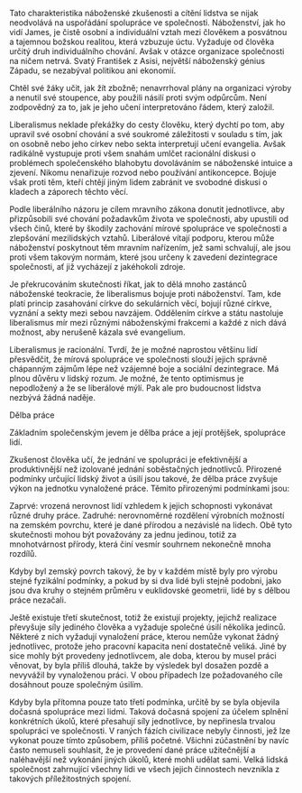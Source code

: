 Tato charakteristika náboženské zkušenosti a cítění lidstva se nijak neodvolává na uspořádání spolupráce ve společnosti. Náboženství, jak ho vidí James, je čistě osobní a individuální vztah mezi člověkem a posvátnou a tajemnou božskou realitou, která vzbuzuje úctu. Vyžaduje od člověka určitý druh individuálního chování. Avšak v otázce organizace společnosti na ničem netrvá. Svatý František z Asisi, největší náboženský génius Západu, se nezabýval politikou ani ekonomií.

Chtěl své žáky učit, jak žít zbožně; nenavrrhoval plány na organizaci výroby a nenutil své stoupence, aby použili násilí proti svým odpůrcům. Není zodpovědný za to, jak je jeho učení interpretováno řádem, který založil.

Liberalismus neklade překážky do cesty člověku, který dychtí po tom, aby upravil své osobní chování a své soukromé záležitosti v souladu s tím, jak on osobně nebo jeho církev nebo sekta interpretují učení evangelia. Avšak radikálně vystupuje proti všem snahám umlčet racionální diskusi o problémech společenského blahobytu dovoláváním se náboženské intuice a zjevení. Nikomu nenařizuje rozvod nebo používání antikoncepce. Bojuje však proti těm, kteří chtějí jiným lidem zabránit ve svobodné diskusi o kladech a záporech těchto věcí.

Podle liberálního názoru je cílem mravního zákona donutit jednotlivce, aby přizpůsobili své chování požadavkům života ve společnosti, aby upustili od všech činů, které by škodily zachování mírové spolupráce ve společnosti a zlepšování mezilidských vztahů. Liberálové vítají podporu, kterou může náboženství poskytnout těm mravním nařízením, jež sami schvalují, ale jsou proti všem takovým normám, které jsou určeny k zavedení dezintegrace společnosti, ať již vycházejí z jakéhokoli zdroje.

Je překrucováním skutečnosti říkat, jak to dělá mnoho zastánců náboženské teokracie, že liberalismus bojuje proti náboženství. Tam, kde platí princip zasahování církve do sekulárních věcí, bojují různé církve, vyznání a sekty mezi sebou navzájem. Oddělením církve a státu nastoluje liberalismus mír mezi různými náboženskými frakcemi a každé z nich dává možnost, aby nerušeně kázala své evangelium.

Liberalismus je racionální. Tvrdí, že je možné naprostou většinu lidí přesvědčit, že mírová spolupráce ve společnosti slouží jejich správně chápanným zájmům lépe než vzájemné boje a sociální dezintegrace. Má plnou důvěru v lidský rozum. Je možné, že tento optimismus je nepodložený a že se liberálové mýlí. Pak ale pro budoucnost lidstva nezbývá žádná naděje.

Dělba práce

Základním společenským jevem je dělba práce a její protějšek, spolupráce lidí.

Zkušenost člověka učí, že jednání ve spolupráci je efektivnější a produktivnější než izolované jednání soběstačných jednotlivců. Přirozené podmínky určující lidský život a úsilí jsou takové, že dělba práce zvyšuje výkon na jednotku vynaložené práce. Těmito přirozenými podmínkami jsou:

Zaprvé: vrozená nerovnost lidí vzhledem k jejich schopnosti vykonávat různé druhy práce. Zadruhé: nerovnoměrné rozdělení výrobních možností na zemském povrchu, které je dané přírodou a nezávislé na lidech. Obě tyto skutečnosti mohou být považovány za jednu jedinou, totiž za mnohotvárnost přírody, která činí vesmír souhrnem nekonečně mnoha rozdílů.

Kdyby byl zemský povrch takový, že by v každém místě byly pro výrobu stejné fyzikální podmínky, a pokud by si dva lidé byli stejně podobni, jako jsou dva kruhy o stejném průměru v euklidovské geometrii, lidé by s dělbou práce nezačali.

Ještě existuje třetí skutečnost, totiž že existují projekty, jejichž realizace převyšuje síly jediného člověka a vyžaduje společné úsilí několika jedinců. Některé z nich vyžadují vynaložení práce, kterou nemůže vykonat žádný jednotlivec, protože jeho pracovní kapacita není dostatečně veliká. Jiné by sice mohly být provedeny jednotlivcem, ale doba, kterou by musel práci věnovat, by byla příliš dlouhá, takže by výsledek byl dosažen pozdě a nevyvážil by vynaloženou práci. V obou případech lze požadovaného cíle dosáhnout pouze společným úsilím.

Kdyby byla přítomna pouze tato třetí podmínka, určitě by se byla objevila dočasná spolupráce mezi lidmi. Taková dočasná spojení za účelem splnění konkrétních úkolů, které přesahují síly jednotlivce, by nepřinesla trvalou spolupráci ve společnosti. V raných fázích civilizace nebyly činnosti, jež lze vykonat pouze tímto způsobem, příliš početné. Všichni zúčastnění by navíc často nemuseli souhlasit, že je provedení dané práce užitečnější a naléhavější než vykonání jiných úkolů, které mohli udělat sami. Velká lidská společnost zahrnující všechny lidi ve všech jejich činnostech nevznikla z takových příležitostných spojení.